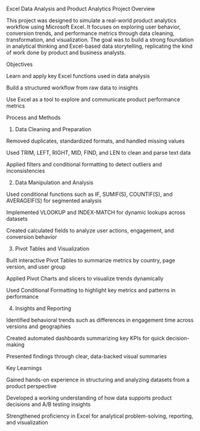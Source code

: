 Excel Data Analysis and Product Analytics Project
Overview

This project was designed to simulate a real-world product analytics workflow using Microsoft Excel. It focuses on exploring user behavior, conversion trends, and performance metrics through data cleaning, transformation, and visualization. The goal was to build a strong foundation in analytical thinking and Excel-based data storytelling, replicating the kind of work done by product and business analysts.

Objectives

Learn and apply key Excel functions used in data analysis

Build a structured workflow from raw data to insights

Use Excel as a tool to explore and communicate product performance metrics

Process and Methods

1. Data Cleaning and Preparation

Removed duplicates, standardized formats, and handled missing values

Used TRIM, LEFT, RIGHT, MID, FIND, and LEN to clean and parse text data

Applied filters and conditional formatting to detect outliers and inconsistencies

2. Data Manipulation and Analysis

Used conditional functions such as IF, SUMIF(S), COUNTIF(S), and AVERAGEIF(S) for segmented analysis

Implemented VLOOKUP and INDEX-MATCH for dynamic lookups across datasets

Created calculated fields to analyze user actions, engagement, and conversion behavior

3. Pivot Tables and Visualization

Built interactive Pivot Tables to summarize metrics by country, page version, and user group

Applied Pivot Charts and slicers to visualize trends dynamically

Used Conditional Formatting to highlight key metrics and patterns in performance

4. Insights and Reporting

Identified behavioral trends such as differences in engagement time across versions and geographies

Created automated dashboards summarizing key KPIs for quick decision-making

Presented findings through clear, data-backed visual summaries

Key Learnings

Gained hands-on experience in structuring and analyzing datasets from a product perspective

Developed a working understanding of how data supports product decisions and A/B testing insights

Strengthened proficiency in Excel for analytical problem-solving, reporting, and visualization
